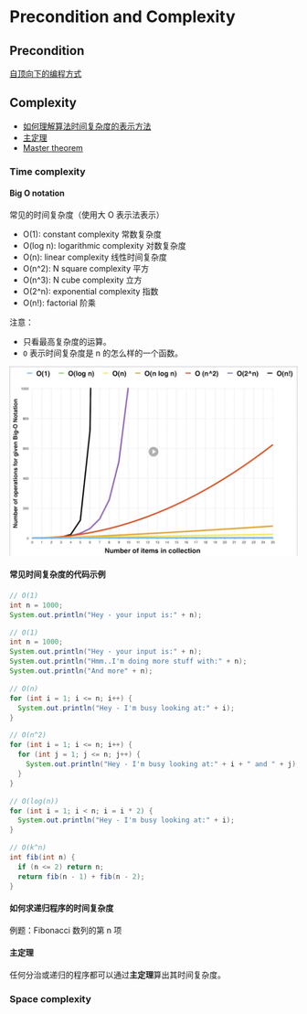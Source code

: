 # Precondition and Complexity
## Precondition

[自顶向下的编程方式](https://markhneedham.com/blog/2008/09/15/clean-code-book-review/)

## Complexity

* [如何理解算法时间复杂度的表示方法](https://www.zhihu.com/question/21387264)
* [主定理](https://zh.wikipedia.org/wiki/%E4%B8%BB%E5%AE%9A%E7%90%86)
* [Master theorem](https://en.wikipedia.org/wiki/Master_theorem_(analysis_of_algorithms))

### Time complexity
#### Big O notation

常见的时间复杂度（使用大 O 表示法表示）

* O(1): constant complexity 常数复杂度
* O(log n): logarithmic complexity 对数复杂度
* O(n): linear complexity 线性时间复杂度
* O(n^2): N square complexity 平方
* O(n^3): N cube complexity 立方
* O(2^n): exponential complexity 指数
* O(n!): factorial 阶乘

注意：

* 只看最高复杂度的运算。
* `O` 表示时间复杂度是 n 的怎么样的一个函数。

![time-complexity](./images/time-complexity.jpg)

#### 常见时间复杂度的代码示例

```java
// O(1)
int n = 1000;
System.out.println("Hey - your input is:" + n);
```

```java
// O(1)
int n = 1000;
System.out.println("Hey - your input is:" + n);
System.out.println("Hmm..I'm doing more stuff with:" + n);
System.out.println("And more" + n);
```

```java
// O(n)
for (int i = 1; i <= n; i++) {
  System.out.println("Hey - I'm busy looking at:" + i);
}
```

```java
// O(n^2)
for (int i = 1; i <= n; i++) {
  for (int j = 1; j <= n; j++) {
    System.out.println("Hey - I'm busy looking at:" + i + " and " + j);
  }  
}
```

```java
// O(log(n))
for (int i = 1; i < n; i = i * 2) {
  System.out.println("Hey - I'm busy looking at:" + i);
}
```

```java
// O(k^n)
int fib(int n) {
  if (n <= 2) return n;
  return fib(n - 1) + fib(n - 2);
}
```

#### 如何求递归程序的时间复杂度

例题：Fibonacci 数列的第 n 项

#### 主定理

任何分治或递归的程序都可以通过**主定理**算出其时间复杂度。

### Space complexity
